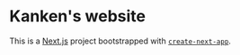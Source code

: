 # Kanken's website

This is a [Next.js](https://nextjs.org/) project bootstrapped with [`create-next-app`](https://github.com/vercel/next.js/tree/canary/packages/create-next-app).

<h2 align="center"><a href="kennette-basco.vercel.app/" alt="Kennette James Basco - Website"></h2>
